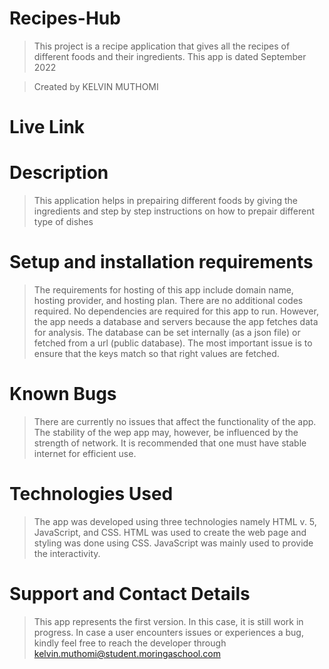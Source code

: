 # Recipes-Hub

>This project is a recipe application that gives all the recipes of different foods and their ingredients. This app is dated September 2022  

>Created by KELVIN MUTHOMI

# Live Link

# Description
>This application helps in prepairing different foods by giving the ingredients and step by step instructions on how to prepair different type of dishes 

# Setup and installation requirements
>The requirements for hosting of this app include domain name, hosting provider, and hosting plan.
>There are no additional codes required. No dependencies are required for this app to run. However, the app needs a database and servers because the app fetches data for analysis.
>The database can be set internally (as a json file) or fetched from a url (public database). The most important issue is to ensure that the keys match so that right values are fetched.

# Known Bugs
>There are currently no issues that affect the functionality of the app. The stability of the wep app may, however, be influenced by the strength of network. It is recommended that one must have stable internet for efficient use.

# Technologies Used
>The app was developed using three technologies namely HTML v. 5, JavaScript, and CSS. HTML was used to create the web page and styling was done using CSS. JavaScript was mainly used to provide the interactivity.

# Support and Contact Details
>This app represents the first version. In this case, it is still work in progress. In case a user encounters issues or experiences a bug, kindly feel free to reach the developer through kelvin.muthomi@student.moringaschool.com